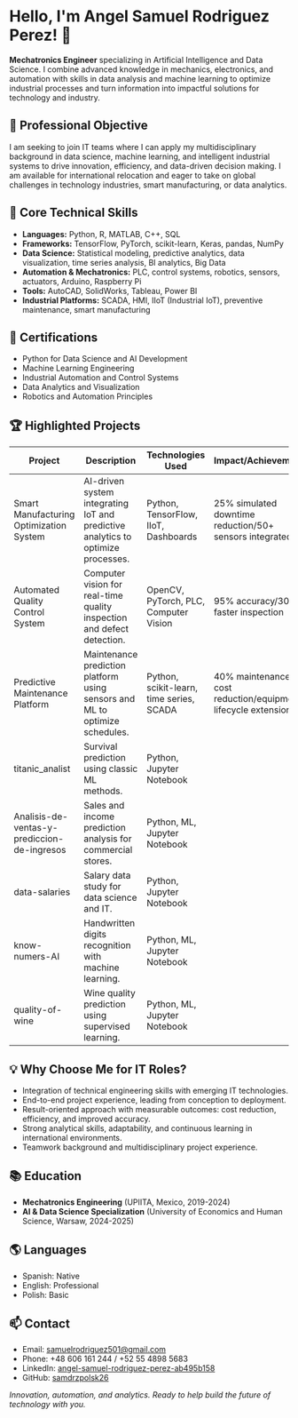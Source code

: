 # Hello, I'm Angel Samuel Rodriguez Perez! 👋

**Mechatronics Engineer** specializing in Artificial Intelligence and Data Science. I combine advanced knowledge in mechanics, electronics, and automation with skills in data analysis and machine learning to optimize industrial processes and turn information into impactful solutions for technology and industry.

## 🚩 Professional Objective

I am seeking to join IT teams where I can apply my multidisciplinary background in data science, machine learning, and intelligent industrial systems to drive innovation, efficiency, and data-driven decision making. I am available for international relocation and eager to take on global challenges in technology industries, smart manufacturing, or data analytics.

## 🧠 Core Technical Skills

- **Languages:** Python, R, MATLAB, C++, SQL
- **Frameworks:** TensorFlow, PyTorch, scikit-learn, Keras, pandas, NumPy
- **Data Science:** Statistical modeling, predictive analytics, data visualization, time series analysis, BI analytics, Big Data
- **Automation & Mechatronics:** PLC, control systems, robotics, sensors, actuators, Arduino, Raspberry Pi
- **Tools:** AutoCAD, SolidWorks, Tableau, Power BI
- **Industrial Platforms:** SCADA, HMI, IIoT (Industrial IoT), preventive maintenance, smart manufacturing

## 🏅 Certifications

- Python for Data Science and AI Development
- Machine Learning Engineering
- Industrial Automation and Control Systems
- Data Analytics and Visualization
- Robotics and Automation Principles

## 🏆 Highlighted Projects

| Project                              | Description                                                                               | Technologies Used                              | Impact/Achievement                                     |
|--------------------------------------|-------------------------------------------------------------------------------------------|------------------------------------------------|--------------------------------------------------------|
| Smart Manufacturing Optimization System | AI-driven system integrating IoT and predictive analytics to optimize processes.           | Python, TensorFlow, IIoT, Dashboards           | 25% simulated downtime reduction/50+ sensors integrated |
| Automated Quality Control System     | Computer vision for real-time quality inspection and defect detection.                     | OpenCV, PyTorch, PLC, Computer Vision          | 95% accuracy/30% faster inspection                      |
| Predictive Maintenance Platform      | Maintenance prediction platform using sensors and ML to optimize schedules.                | Python, scikit-learn, time series, SCADA       | 40% maintenance cost reduction/equipment lifecycle extension |
| titanic_analist                      | Survival prediction using classic ML methods.                                              | Python, Jupyter Notebook                       |                                                        |
| Analisis-de-ventas-y-prediccion-de-ingresos | Sales and income prediction analysis for commercial stores.                               | Python, ML, Jupyter Notebook                   |                                                        |
| data-salaries                        | Salary data study for data science and IT.                                                 | Python, Jupyter Notebook                       |                                                        |
| know-numers-AI                       | Handwritten digits recognition with machine learning.                                      | Python, ML, Jupyter Notebook                   |                                                        |
| quality-of-wine                      | Wine quality prediction using supervised learning.                                         | Python, ML, Jupyter Notebook                   |                                                        |

## 💡 Why Choose Me for IT Roles?

- Integration of technical engineering skills with emerging IT technologies.
- End-to-end project experience, leading from conception to deployment.
- Result-oriented approach with measurable outcomes: cost reduction, efficiency, and improved accuracy.
- Strong analytical skills, adaptability, and continuous learning in international environments.
- Teamwork background and multidisciplinary project experience.

## 📚 Education

- **Mechatronics Engineering** (UPIITA, Mexico, 2019-2024)
- **AI & Data Science Specialization** (University of Economics and Human Science, Warsaw, 2024-2025)

## 🌎 Languages

- Spanish: Native
- English: Professional
- Polish: Basic

## 📫 Contact

- Email: samuelrodriguez501@gmail.com
- Phone: +48 606 161 244 / +52 55 4898 5683
- LinkedIn: [angel-samuel-rodriguez-perez-ab495b158](https://www.linkedin.com/in/angel-samuel-rodriguez-perez-ab495b158)
- GitHub: [samdrzpolsk26](https://github.com/samdrzpolsk26)

*Innovation, automation, and analytics. Ready to help build the future of technology with you.*
